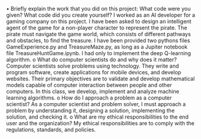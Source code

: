 •	Briefly explain the work that you did on this project: What code were you given? What code did you create yourself?
I worked as an AI developer for a gaming company on this project. I have been asked to design an intelligent agent of the game for a non-player character to represent the pirate. The pirate must navigate the game world, which consists of different pathways and obstacles, to find the treasure.
I have been provided two pythons files GameExperience.py and TreasureMaze.py, as long as a Jupiter notebook file TreasureHuntGame.ipynb. I had only to implement the deep Q-learning algorithm.
o	What do computer scientists do and why does it matter?
Computer scientists solve problems using technology. They write and program software, create applications for mobile devices, and develop websites. Their primary objectives are to validate and develop mathematical models capable of computer interaction between people and other computers. In this class, we develop, implement and analyze machine learning algorithms.
o	How do I approach a problem as a computer scientist?
As a computer scientist and problem solver, I must approach a problem by understanding it, designing a solution, implementing the solution, and checking it.
o	What are my ethical responsibilities to the end user and the organization?
My ethical responsibilities are to comply with the regulations, standards, and policies.

